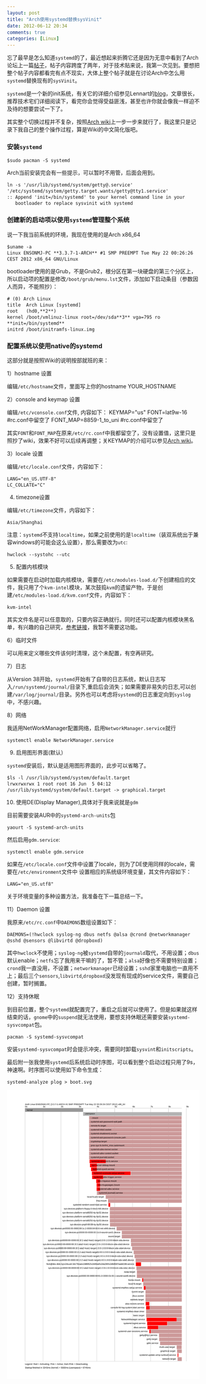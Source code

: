 ```yaml
---
layout: post
title: "Arch使用systemd替换sysVinit"
date: 2012-06-12 20:34
comments: true
categories: [Linux]
---
```

忘了最早是怎么知道`systemd`的了，最近想起来折腾它还是因为无意中看到了Arch论坛上一篇[帖子][1]，帖子内容跨度了两年，对于技术贴来说，我第一次见到。要想把整个帖子内容都看完有点不现实，大体上整个帖子就是在讨论Arch中怎么用`systemd`替换现有的`sysVinit`。

`systemd`是一个新的init系统，有关它的详细介绍参见Lennart的[blog][2]，文章很长，推荐技术宅们详细阅读下，看完你会觉得受益匪浅，甚至也许你就会像我一样迫不及待的想要尝试一下了。

其实整个切换过程并不复杂，按照[Arch wiki][3]上一步一步来就行了，我这里只是记录下我自己的整个操作过程，算是Wiki的中文简化版吧。

### 安装`systemd` ###

    $sudo pacman -S systemd

Arch当前安装完会有一些提示，可以暂时不用管，后面会用到。

    ln -s '/usr/lib/systemd/system/getty@.service' '/etc/systemd/system/getty.target.wants/getty@tty1.service'
    :: Append 'init=/bin/systemd' to your kernel command line in your
       bootloader to replace sysvinit with systemd
<!--more-->
### 创建新的启动项以使用`systemd`管理整个系统 ###

说一下我当前系统的环境，我现在使用的是Arch x86_64

    $uname -a
    Linux ENSONMJ-PC **3.3.7-1-ARCH** #1 SMP PREEMPT Tue May 22 00:26:26 CEST 2012 x86_64 GNU/Linux

bootloader使用的是Grub，不是Grub2，根分区在第一块硬盘的第三个分区上，所以启动项的配置是修改`/boot/grub/menu.lst`文件，添加如下启动条目（参数因人而异，不能照抄）：

    # (0) Arch Linux
    title  Arch Linux [systemd]
    root   (hd0,**2**)
    kernel /boot/vmlinuz-linux root=/dev/sda**3** vga=795 ro **init=/bin/systemd**
    initrd /boot/initramfs-linux.img

### 配置系统以使用native的systemd ###

这部分就是按照Wiki的说明按部就班的来：

1）hostname 设置

编辑`/etc/hostname`文件，里面写上你的hostname
    YOUR_HOSTNAME

2）console and keymap 设置

编辑`/etc/vconsole.conf`文件, 内容如下：
    KEYMAP="us"
    FONT=lat9w-16 #rc.conf中留空了
    FONT_MAP=8859-1_to_uni #rc.conf中留空了

其实`FONT`和`FONT_MAP`在原来`/etc/rc.conf`中我都留空了，没有设置值，这里只是照抄了wiki，效果不好可以后续再调整；关KEYMAP的介绍可以参见[Arch wiki][4]。

3）locale 设置

编辑`/etc/locale.conf`文件，内容如下：

    LANG="en_US.UTF-8"
    LC_COLLATE="C"

4) timezone设置

编辑`/etc/timezone`文件，内容如下：

    Asia/Shanghai

注意：`systemd`不支持`localtime`，如果之前使用的是`localtime`（装双系统出于兼容windows的可能会这么设置），那么需要改为`utc`:

    hwclock --systohc --utc

5) 配置内核模块

如果需要在启动时加载内核模块，需要在`/etc/modules-load.d/`下创建相应的文件，我只用了个`kvm-intel`模块，某次鼓捣`kvm`的遗留产物，于是创建`/etc/modules-load.d/kvm.conf`文件，内容如下：

    kvm-intel

其实文件名是可以任意取的，只要内容正确就行。同时还可以配置内核模块黑名单，有兴趣的自己研究，[参考链接][5]，我暂不需要这功能。

6）临时文件

可以用来定义哪些文件该何时清理，这个未配置，有空再研究。

7）日志

从Version 38开始，`systemd`开始有了自带的日志系统，默认日志写入`/run/systemd/journal/`目录下,重启后会消失；如果需要非易失的日志,可以创建`/var/log/journal/`目录。另外也可以考虑将`systemd`的日志重定向到`syslog`中，不感兴趣。

8）网络

我适用NetWorkManager配置网络，启用`NetworkManager.service`就行

    systemctl enable NetworkManager.service

9) 启用图形界面(默认）

`systemd`安装后，默认是适用图形界面的，此步可以省略了。

    $ls -l /usr/lib/systemd/system/default.target 
    lrwxrwxrwx 1 root root 16 Jun  5 04:12 /usr/lib/systemd/system/default.target -> graphical.target

10) 使用DE(Display Manager),具体对于我来说就是`gdm`

目前需要安装AUR中的`systemd-arch-units`包

    yaourt -S systemd-arch-units

然后启用`gdm.service`:

    systemctl enable gdm.service

如果在`/etc/locale.conf`文件中设置了locale，则为了DE使用同样的locale，需要在`/etc/environment`文件中
设置相应的系统级环境变量，其文件内容如下：

    LANG="en_US.utf8"

关于环境变量的多种设置方法，我准备在下一篇总结一下。

11）Daemon 设置

我原来`/etc/rc.conf`中`DAEMONS`数组设置如下：

    DAEMONS=(!hwclock syslog-ng dbus netfs @alsa @crond @networkmanager @sshd @sensors @libvirtd @dropboxd)

其中`hwclock`不使用；`syslog-ng`被`systemd`自带的`journald`取代，不用设置；`dbus`默认enable；`netfs`忘了我用来干嘛的了，暂不管；`alsa`好像也不需要特别设置；`crond`我一直没用，不设置；`networkmanager`已经设置；`sshd`家里电脑也一直用不上；最后三个`sensors`,`libvirtd`,`dropboxd`没发现有现成的service文件，需要自己创建，暂时搁置。

12）支持休眠

到目前位置，整个`systemd`就配置完了，重启之后就可以使用了。但是如果就这样结束的话，`gnome`中的`suspend`就无法使用，要想支持休眠还需要安装`systemd-sysvcompat`包。

    pacman -S systemd-sysvcompat

安装`systemd-sysvcompat`时会提示冲突，需要同时卸载`sysvint`和`initscripts`。

最后附一张我使用`systemd`后系统启动时序图，可以看到整个启动过程只用了9s，神速啊。时序图可以使用如下命令生成：

    systemd-analyze plog > boot.svg

![Boot with systemd in arch](/images/boot.svg "Boot with systemd in arch")

[1]: https://bbs.archlinux.org/viewtopic.php?id=96316
[2]: http://0pointer.de/blog/projects/systemd.html
[3]: https://wiki.archlinux.org/index.php/Systemd
[4]: https://wiki.archlinux.org/index.php/KEYMAP
[5]: https://wiki.archlinux.org/index.php/Systemd#Configure_kernel_modules_blacklist